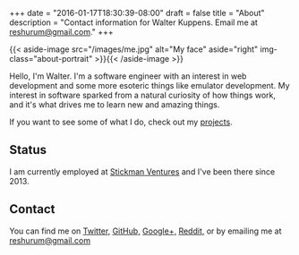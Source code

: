 +++
date = "2016-01-17T18:30:39-08:00"
draft = false
title = "About"
description = "Contact information for Walter Kuppens. Email me at reshurum@gmail.com."
+++

{{< aside-image src="/images/me.jpg" alt="My face" aside="right"
img-class="about-portrait" >}}{{< /aside-image >}}

Hello, I'm Walter. I'm a software engineer with an interest in web development
and some more esoteric things like emulator development. My interest in software
sparked from a natural curiosity of how things work, and it's what drives me to
learn new and amazing things.

If you want to see some of what I do, check out my [projects](/projects).

## Status

I am currently employed at [Stickman
Ventures](https://www.stickmanventures.com/) and I've been there since 2013.

## Contact

You can find me on [Twitter,](https://twitter.com/Reshurum)
[GitHub,](https://github.com/Reshurum)
[Google+,](https://plus.google.com/+WalterKuppens)
[Reddit,](https://www.reddit.com/user/Reshurum) or by emailing me at
[reshurum@gmail.com](mailto:reshurum@gmail.com)
